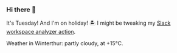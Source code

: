 ### Hi there :wave:

It's Tuesday! And I'm on holiday! :desert_island: I might be tweaking my [Slack workspace analyzer action](https://github.com/bewuethr/slack-analyzer).

Weather in Winterthur: partly cloudy, at +15°C.
